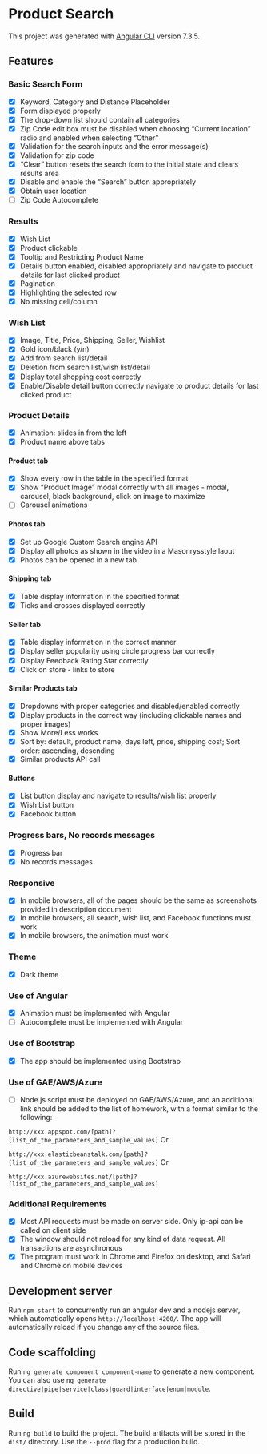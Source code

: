 # Product Search

This project was generated with [Angular CLI](https://github.com/angular/angular-cli) version 7.3.5.

## Features

### Basic Search Form
- [x] Keyword, Category and Distance Placeholder 
- [x] Form displayed properly 
- [x] The drop-down list should contain all categories 
- [x] Zip Code edit box must be disabled when choosing “Current location” radio and enabled when selecting “Other” 
- [x] Validation for the search inputs and the error message(s) 
- [x] Validation for zip code 
- [x] “Clear” button resets the search form to the initial state and clears results area 
- [x] Disable and enable the “Search” button appropriately 
- [x] Obtain user location 
- [ ] Zip Code Autocomplete

### Results
- [x] Wish List 
- [x] Product clickable 
- [x] Tooltip and Restricting Product Name 
- [x] Details button enabled, disabled appropriately and navigate to product details for last clicked product 
- [x] Pagination 
- [x] Highlighting the selected row 
- [x] No missing cell/column 

### Wish List
- [x] Image, Title, Price, Shipping, Seller, Wishlist
- [x] Gold icon/black (y/n)
- [x] Add from search list/detail 
- [x] Deletion from search list/wish list/detail 
- [x] Display total shopping cost correctly 
- [x] Enable/Disable detail button correctly navigate to product details for last clicked product

### Product Details
- [x] Animation: slides in from the left
- [x] Product name above tabs 

#### Product tab
- [x] Show every row in the table in the specified format
- [x] Show “Product Image” modal correctly with all images - modal, carousel, black background, click on image to maximize
- [ ] Carousel animations

#### Photos tab 
- [x] Set up Google Custom Search engine API
- [x] Display all photos as shown in the video in a Masonrysstyle laout
- [x] Photos can be opened in a new tab

#### Shipping tab 
- [x] Table display information in the specified format 
- [x] Ticks and crosses displayed correctly

#### Seller tab 
- [x] Table display information in the correct manner 
- [x] Display seller popularity using circle progress bar correctly
- [x] Display Feedback Rating Star correctly
- [x] Click on store - links to store

#### Similar Products tab 
- [x] Dropdowns with proper categories and disabled/enabled correctly
- [x] Display products in the correct way (including clickable names and proper images)
- [x] Show More/Less works
- [x] Sort by: default, product name, days left, price, shipping cost; Sort order: ascending, descnding
- [x] Similar products API call

#### Buttons
- [x] List button display and navigate to results/wish list properly
- [x] Wish List button
- [x] Facebook button

### Progress bars, No records messages
- [x] Progress bar
- [x] No records messages

### Responsive
- [x] In mobile browsers, all of the pages should be the same as screenshots provided in description document 
- [x] In mobile browsers, all search, wish list, and Facebook functions must work 
- [x] In mobile browsers, the animation must work

### Theme
- [x] Dark theme

### Use of Angular 
- [x] Animation must be implemented with Angular
- [ ] Autocomplete must be implemented with Angular

### Use of Bootstrap 
- [x] The app should be implemented using Bootstrap

### Use of GAE/AWS/Azure 
- [ ] Node.js script must be deployed on GAE/AWS/Azure, and an additional link should be added to the list of homework, with a format similar to the following:

`http://xxx.appspot.com/[path]?[list_of_the_parameters_and_sample_values]`
Or

`http://xxx.elasticbeanstalk.com/[path]?[list_of_the_parameters_and_sample_values]`
Or 

`http://xxx.azurewebsites.net/[path]?[list_of_the_parameters_and_sample_values]`


### Additional Requirements 
- [x] Most API requests must be made on server side. Only ip-api can be called on client side
- [x] The window should not reload for any kind of data request. All transactions are asynchronous
- [x] The program must work in Chrome and Firefox on desktop, and Safari and Chrome on mobile devices

## Development server

Run `npm start` to concurrently run an angular dev and a nodejs server, which automatically opens `http://localhost:4200/`. The app will automatically reload if you change any of the source files.

## Code scaffolding

Run `ng generate component component-name` to generate a new component. You can also use `ng generate directive|pipe|service|class|guard|interface|enum|module`.

## Build

Run `ng build` to build the project. The build artifacts will be stored in the `dist/` directory. Use the `--prod` flag for a production build.
